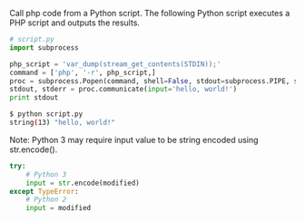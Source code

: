 Call php code from a Python script. The following Python script executes a PHP script and outputs the results.
```python
# script.py
import subprocess

php_script = 'var_dump(stream_get_contents(STDIN));'
command = ['php', '-r', php_script,]
proc = subprocess.Popen(command, shell=False, stdout=subprocess.PIPE, stdin=subprocess.PIPE)
stdout, stderr = proc.communicate(input='hello, world!')
print stdout
```
```bash
$ python script.py
string(13) "hello, world!"
```

Note: Python 3 may require input value to be string encoded using str.encode().
```python
try:
    # Python 3
    input = str.encode(modified)
except TypeError:
    # Python 2
    input = modified
```